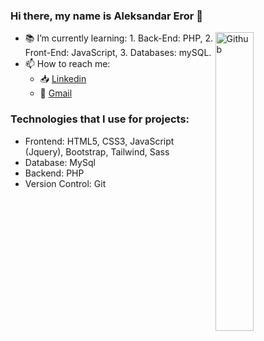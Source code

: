 ### Hi there, my name is Aleksandar Eror 👋

<img width="35%" align="right" alt="Github" src="https://user-images.githubusercontent.com/48678280/88862734-4903af80-d201-11ea-968b-9c939d88a37c.gif" />

- 📚 I’m currently learning: 
      1. Back-End: PHP,
      2. Front-End: JavaScript,
      3. Databases: mySQL.
- 📫 How to reach me: 
    - 📥 [Linkedin](https://www.linkedin.com/in/eroraleksandar/) 
    - 📩 [Gmail](mailto:eror.aleksandar01@gmail.com)

### Technologies that I use for projects:

- Frontend: HTML5, CSS3, JavaScript (Jquery), Bootstrap, Tailwind, Sass
- Database: MySql
- Backend: PHP
- Version Control: Git
